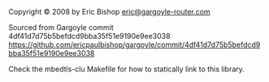 Copyright © 2008 by Eric Bishop <eric@gargoyle-router.com>

Sourced from Gargoyle commit 4df41d7d75b5befdcd9bba35f51e9190e9ee3038
https://github.com/ericpaulbishop/gargoyle/commit/4df41d7d75b5befdcd9bba35f51e9190e9ee3038

Check the mbedtls-clu Makefile for how to statically link to this library.